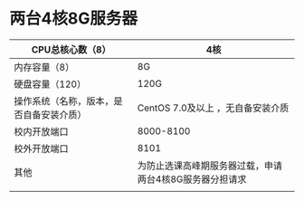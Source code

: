 # 两台4核8G服务器



| CPU总核心数（8）                         | 4核                                                     |
| ---------------------------------------- | ------------------------------------------------------- |
| 内存容量（8）                            | 8G                                                      |
| 硬盘容量（120）                          | 120G                                                    |
| 操作系统（名称，版本，是否自备安装介质） | CentOS 7.0及以上 ，无自备安装介质                       |
| 校内开放端口                             | 8000-8100                                               |
| 校外开放端口                             | 8101                                                    |
| 其他                                     | 为防止选课高峰期服务器过载，申请两台4核8G服务器分担请求 |
|                                          |                                                         |

